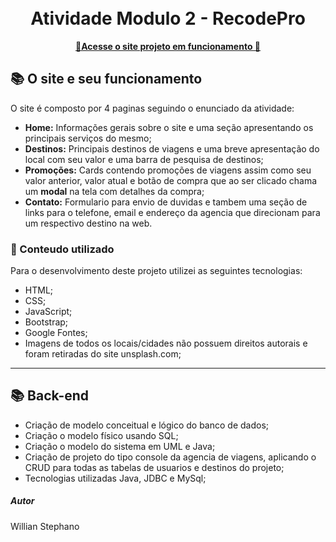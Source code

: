 <h1 align="center">
  <br>Atividade Modulo 2 - RecodePro
</h1>

<p align="center">
  <a href="https://meek-hotteok-bc030e.netlify.app/">
    <b>🚀Acesse o site projeto em funcionamento 🚀</b>
  </a>


## 📚 O site e seu funcionamento ##
O site é composto por 4 paginas seguindo o enunciado da atividade:

- **Home:** Informações gerais sobre o site e uma seção apresentando os principais serviços do mesmo;
- **Destinos:** Principais destinos de viagens e uma breve apresentação do local com seu valor e uma barra de pesquisa de destinos;
- **Promoções:** Cards contendo promoções de viagens assim como seu valor anterior, valor atual e botão de compra que ao ser clicado chama um **modal** na tela com detalhes da compra;
- **Contato:** Formulario para envio de duvidas e tambem uma seção de links para o telefone, email e endereço da agencia que direcionam para um respectivo destino na web.

### 💼 Conteudo utilizado ###
Para o desenvolvimento deste projeto utilizei as seguintes tecnologias:

- HTML;
- CSS;
- JavaScript;
- Bootstrap;
- Google Fontes;
- Imagens de todos os locais/cidades não possuem direitos autorais e foram retiradas do site unsplash.com;

---

## 📚 Back-end ##

- Criação de modelo conceitual e lógico do banco de dados;
- Criação o modelo físico usando SQL;
- Criação o modelo do sistema em UML e Java;
- Criação de projeto do tipo console da agencia de viagens, aplicando o CRUD  para todas as tabelas de usuarios e destinos do projeto;
- Tecnologias utilizadas Java, JDBC e MySql;



##### Autor #####
Willian Stephano
